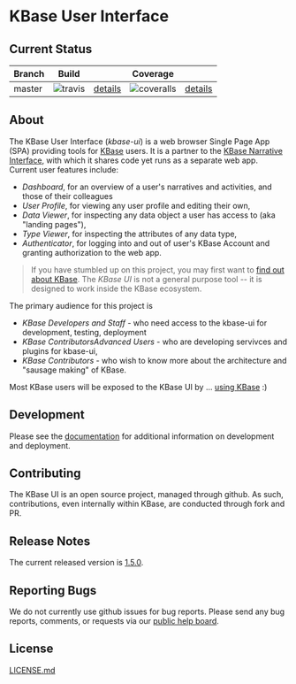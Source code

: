 # KBase User Interface

## Current Status

| Branch   | Build  |   | Coverage |   |
|----------|--------|---|----------|---|
| master   | ![travis](https://travis-ci.org/kbase/kbase-ui.svg?branch=master) | [details](https://travis-ci.org/kbase/kbase-ui) | ![coveralls](https://coveralls.io/repos/kbase/kbase-ui/badge.svg?branch=master) | [details](https://coveralls.io/r/kbase/kbase-ui?branch=master)  |

## About

The KBase User Interface (*kbase-ui*) is a web browser Single Page App (SPA) providing tools for [KBase](http://kbase.us) users. It is a partner to the [KBase Narrative Interface](https://github.com/kbase/narrative), with which it shares code yet runs as a separate web app. Current user features include:

- *Dashboard*, for an overview of a user's narratives and activities, and those of their colleagues
- *User Profile*, for viewing any user profile and editing their own, 
- *Data Viewer*, for inspecting any data object a user has access to (aka "landing pages"),
- *Type Viewer*, for inspecting the attributes of any data type,
- *Authenticator*, for logging into and out of user's KBase Account and granting authorization to the web app.

> If you have stumbled up on this project, you may first want to [find out about KBase](http://kbase.us). 
> The *KBase UI* is not a general purpose tool -- it is designed to work inside the KBase ecosystem. 

The primary audience for this project is 

- *KBase Developers and Staff* - who need access to the kbase-ui for development, testing, deployment
- *KBase ContributorsAdvanced Users* - who are developing servivces and plugins for kbase-ui,
- *KBase Contributors* - who wish to know more about the architecture and "sausage making" of KBase.

Most KBase users will be exposed to the KBase UI by ... [using KBase](https://narrative.kbase.us) :)

## Development

Please see the [documentation](docs/index.md) for additional information on development and deployment.

## Contributing

The KBase UI is an open source project, managed through github. As such, contributions, even internally within KBase, are conducted through fork and PR.

## Release Notes

The current released version is [1.5.0](release-notes/RELEASE_NOTES_1.5.0.md). 

## Reporting Bugs

We do not currently use github issues for bug reports. Please send any bug reports, comments, or requests via our [public help board](http://kbase.us/contact).

## License

[LICENSE.md](LICENSE.md)
